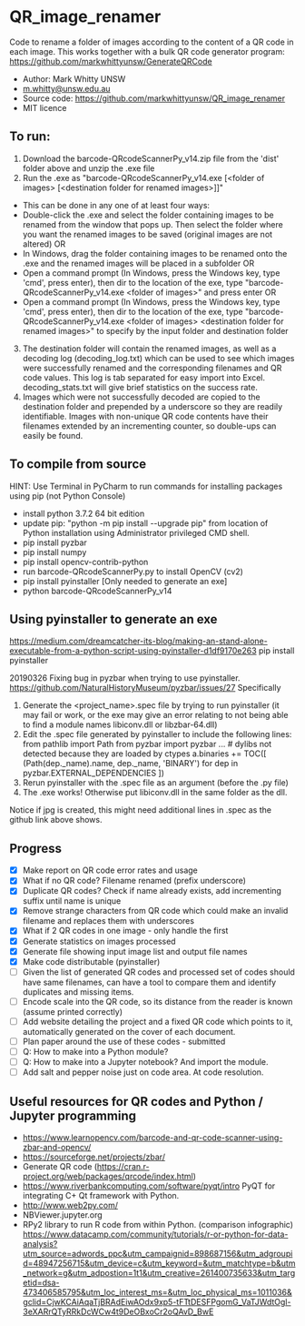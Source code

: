# QR_image_renamer
Code to rename a folder of images according to the content of a QR code in each image. 
This works together with a bulk QR code generator program: https://github.com/markwhittyunsw/GenerateQRCode
- Author: Mark Whitty UNSW
- m.whitty@unsw.edu.au
- Source code: https://github.com/markwhittyunsw/QR_image_renamer
- MIT licence

## To run: 
1. Download the barcode-QRcodeScannerPy_v14.zip file from the 'dist' folder above and unzip the .exe file
2. Run the .exe as "barcode-QRcodeScannerPy_v14.exe [\<folder of images\> [\<destination folder for renamed images\>]]"
 - This can be done in any one of at least four ways:
  - Double-click the .exe and select the folder containing images to be renamed from the window that pops up. Then select the folder where you want the renamed images to be saved (original images are not altered) OR
  - In Windows, drag the folder containing images to be renamed onto the .exe and the renamed images will be placed in a subfolder OR
  - Open a command prompt (In Windows, press the Windows key, type 'cmd', press enter), then dir to the location of the exe, type "barcode-QRcodeScannerPy_v14.exe \<folder of images\>" and press enter OR
  - Open a command prompt (In Windows, press the Windows key, type 'cmd', press enter), then dir to the location of the exe, type "barcode-QRcodeScannerPy_v14.exe \<folder of images\> \<destination folder for renamed images\>" to specify by the input folder and destination folder
3. The destination folder will contain the renamed images, as well as a decoding log (decoding_log.txt) which can be used to see which images were successfully renamed and the corresponding filenames and QR code values. This log is tab separated for easy import into Excel. decoding_stats.txt will give brief statistics on the success rate. 
4. Images which were not successfully decoded are copied to the destination folder and prepended by a underscore so they are readily identifiable. Images with non-unique QR code contents have their filenames extended by an incrementing counter, so double-ups can easily be found.

## To compile from source
HINT: Use Terminal in PyCharm to run commands for installing packages using pip (not Python Console)
 - install python 3.7.2 64 bit edition
 - update pip: "python -m pip install --upgrade pip" from location of Python installation using Administrator privileged CMD shell.
 - pip install pyzbar
 - pip install numpy
 - pip install opencv-contrib-python
 - run barcode-QRcodeScannerPy.py to install OpenCV (cv2)
 - pip install pyinstaller [Only needed to generate an exe]
 - python barcode-QRcodeScannerPy_v14

## Using pyinstaller to generate an exe
https://medium.com/dreamcatcher-its-blog/making-an-stand-alone-executable-from-a-python-script-using-pyinstaller-d1df9170e263
pip install pyinstaller

20190326 Fixing bug in pyzbar when trying to use pyinstaller. 
https://github.com/NaturalHistoryMuseum/pyzbar/issues/27
Specifically 
  1) Generate the <project_name>.spec file by trying to run pyinstaller (it may fail or work, or the exe may give an error relating to not being able to find a module names libiconv.dll or libzbar-64.dll)
  2) Edit the .spec file generated by pyinstaller to include the following lines:
    from pathlib import Path
    from pyzbar import pyzbar
    ...
    # dylibs not detected because they are loaded by ctypes
    a.binaries += TOC([
        (Path(dep._name).name, dep._name, 'BINARY')
        for dep in pyzbar.EXTERNAL_DEPENDENCIES
    ])
3) Rerun pyinstaller with the .spec file as an argument (before the .py file)
4) The .exe works! Otherwise put libiconv.dll in the same folder as the dll.

Notice if jpg is created, this might need additional lines in .spec as the github link above shows.

## Progress
 - [x] Make report on QR code error rates and usage
 - [x] What if no QR code? Filename renamed (prefix underscore) 
 - [x] Duplicate QR codes?  Check if name already exists, add incrementing suffix until name is unique
 - [x] Remove strange characters from QR code which could make an invalid filename and replaces them with underscores
 - [x] What if 2 QR codes in one image - only handle the first
 - [x] Generate statistics on images processed 
 - [x] Generate file showing input image list and output file names 
 - [x] Make code distributable (pyinstaller)
 - [ ] Given the list of generated QR codes and processed set of codes should have same filenames, can have a tool to compare them and identify duplicates and missing items.
 - [ ] Encode scale into the QR code, so its distance from the reader is known (assume printed correctly)
 - [ ] Add website detailing the project and a fixed QR code which points to it, automatically generated on the cover of each document.
 - [ ] Plan paper around the use of these codes - submitted
 - [ ] Q: How to make into a Python module?
 - [ ] Q: How to make into a Jupyter notebook? And import the module.
 - [ ] Add salt and pepper noise just on code area. At code resolution.

## Useful resources for QR codes and Python / Jupyter programming
 - https://www.learnopencv.com/barcode-and-qr-code-scanner-using-zbar-and-opencv/
 - https://sourceforge.net/projects/zbar/
 - Generate QR code (https://cran.r-project.org/web/packages/qrcode/index.html)
 - https://www.riverbankcomputing.com/software/pyqt/intro PyQT for integrating C+ Qt framework with Python.
 - http://www.web2py.com/
 - NBViewer.jupyter.org
 - RPy2 library to run R code from within Python. (comparison infographic) https://www.datacamp.com/community/tutorials/r-or-python-for-data-analysis?utm_source=adwords_ppc&utm_campaignid=898687156&utm_adgroupid=48947256715&utm_device=c&utm_keyword=&utm_matchtype=b&utm_network=g&utm_adpostion=1t1&utm_creative=261400735633&utm_targetid=dsa-473406585795&utm_loc_interest_ms=&utm_loc_physical_ms=1011036&gclid=CjwKCAiAqaTjBRAdEiwAOdx9xp5-tFTtDESFPgomG_VaTJWdtOgl-3eXARrQTyRRkDcWCw4t9DeOBxoCr2oQAvD_BwE

